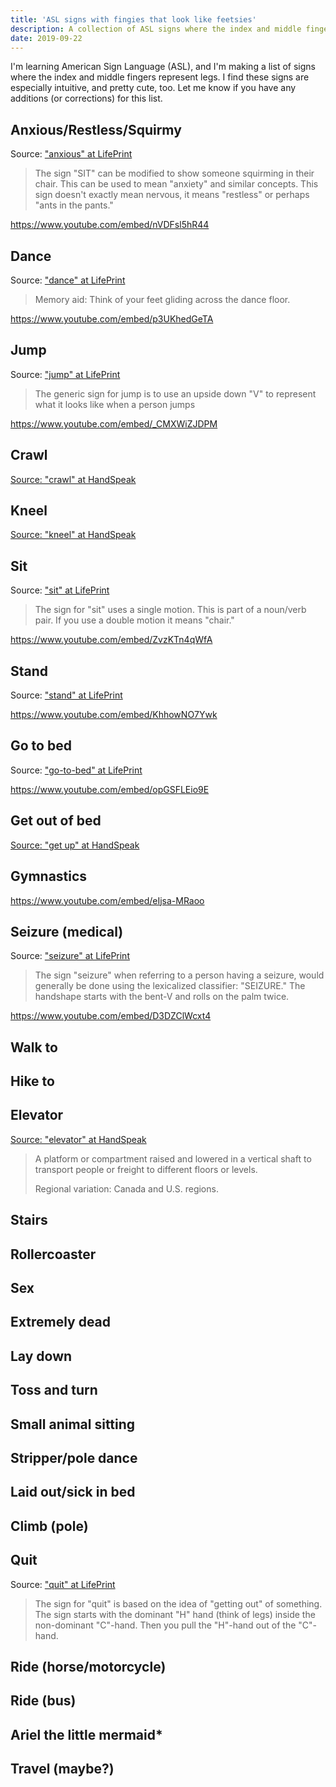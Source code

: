 ```yaml
---
title: 'ASL signs with fingies that look like feetsies'
description: A collection of ASL signs where the index and middle fingers represent legs.
date: 2019-09-22
---
```


I'm learning American Sign Language (ASL), and I'm making a list of signs where the index and middle fingers represent legs. I find these signs are especially intuitive, and pretty cute, too. Let me know if you have any additions (or corrections) for this list.

## Anxious/Restless/Squirmy
Source: ["anxious" at LifePrint](https://www.lifeprint.com/asl101/pages-signs/a/anxious.htm)

> The sign "SIT" can be modified to show someone squirming in their chair.  This can be used to mean "anxiety" and similar concepts. This sign doesn't exactly mean nervous, it means "restless" or perhaps "ants in the pants."

https://www.youtube.com/embed/nVDFsl5hR44

## Dance
Source: ["dance" at LifePrint](http://www.lifeprint.com/asl101/pages-signs/d/dance.htm)

> Memory aid: Think of your feet gliding across the dance floor.

https://www.youtube.com/embed/p3UKhedGeTA

## Jump
Source: ["jump" at LifePrint](https://www.lifeprint.com/asl101/pages-signs/j/jump.htm)

> The generic sign for jump is to use an upside down "V" to represent what it looks like when a person jumps

https://www.youtube.com/embed/_CMXWiZJDPM

## Crawl
[Source: "crawl" at HandSpeak](https://www.handspeak.com/word/search/index.php?id=506)

## Kneel
[Source: "kneel" at HandSpeak](https://www.handspeak.com/word/search/index.php?id=1202)

## Sit
Source: ["sit" at LifePrint](http://www.lifeprint.com/asl101/pages-signs/s/sit.htm)

> The sign for "sit" uses a single motion.  This is part of a noun/verb pair.  If you use a double motion it means "chair."

https://www.youtube.com/embed/ZvzKTn4qWfA


## Stand
Source: ["stand" at LifePrint](http://www.lifeprint.com/asl101/pages-signs/s/stand.htm)

https://www.youtube.com/embed/KhhowNO7Ywk

## Go to bed
Source: ["go-to-bed" at LifePrint](https://www.lifeprint.com/asl101/pages-signs/g/go-to-bed.htm)

https://www.youtube.com/embed/opGSFLEio9E

## Get out of bed
[Source: "get up" at HandSpeak](https://www.handspeak.com/word/search/index.php?id=903)

## Gymnastics

https://www.youtube.com/embed/eIjsa-MRaoo


## Seizure (medical)
Source: ["seizure" at LifePrint](https://www.lifeprint.com/asl101/pages-signs/s/seizure.htm)

> The sign "seizure" when referring to a person having a seizure, would generally be done using the lexicalized classifier: "SEIZURE."  The handshape starts with the bent-V and rolls on the palm twice.

https://www.youtube.com/embed/D3DZClWcxt4

## Walk to
## Hike to
## Elevator
[Source: "elevator" at HandSpeak](https://www.handspeak.com/word/search/index.php?id=2363)

> A platform or compartment raised and lowered in a vertical shaft to transport people or freight to different floors or levels.
>
> Regional variation: Canada and U.S. regions.

## Stairs
## Rollercoaster
## Sex
## Extremely dead
## Lay down
## Toss and turn
## Small animal sitting
## Stripper/pole dance
## Laid out/sick in bed
## Climb (pole)

## Quit
Source: ["quit" at LifePrint](http://www.lifeprint.com/asl101/pages-signs/q/quit.htm)

> The sign for "quit" is based on the idea of "getting out" of something. The sign starts with the dominant "H" hand (think of legs) inside the non-dominant "C"-hand. Then you pull the "H"-hand out of the "C"-hand.

## Ride (horse/motorcycle)
## Ride (bus)
## Ariel the little mermaid*
## Travel (maybe?)
